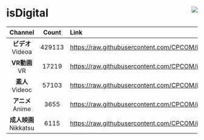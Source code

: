 # isDigital <img align="right" src="https://img.shields.io/github/last-commit/CPCOM/isDigital"/>  
  
| Channel | Count | Link |  
| :-----: | :---: | :--- |  
|**ビデオ**<br />Videoa | 429113 | https://raw.githubusercontent.com/CPCOM/isDigital/main/Videoa.txt |  
|**VR動画**<br />VR | 17219 | https://raw.githubusercontent.com/CPCOM/isDigital/main/VR.txt |  
|**素人**<br />Videoc | 57103 | https://raw.githubusercontent.com/CPCOM/isDigital/main/Videoc.txt |  
|**アニメ**<br />Anime | 3655 | https://raw.githubusercontent.com/CPCOM/isDigital/main/Anime.txt |  
|**成人映画**<br />Nikkatsu | 6115 | https://raw.githubusercontent.com/CPCOM/isDigital/main/Nikkatsu.txt |  